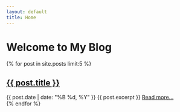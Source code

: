 ```yaml
---
layout: default
title: Home
---
```


# Welcome to My Blog

{% for post in site.posts limit:5 %}
  <article class="post-preview">
    <h2><a href="{{ post.url | relative_url }}">{{ post.title }}</a></h2>
    <time datetime="{{ post.date | date_to_xmlschema }}">
        {{ post.date | date: "%B %d, %Y" }}
    </time>
    {{ post.excerpt }}
    <a href="{{ post.url | relative_url }}">Read more...</a>
  </article>
{% endfor %}
